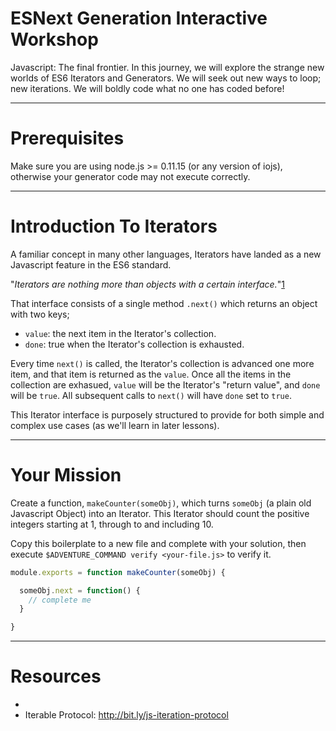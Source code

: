 # ESNext Generation Interactive Workshop

Javascript: The final frontier.
In this journey, we will explore the strange new worlds of ES6 Iterators
and Generators.
We will seek out new ways to loop; new iterations.
We will boldly code what no one has coded before!

----

# Prerequisites

Make sure you are using node.js >= 0.11.15 (or any version of iojs), otherwise
your generator code may not execute correctly.

----

# Introduction To Iterators

A familiar concept in many other languages, Iterators have landed as a new
Javascript feature in the ES6 standard.

"_Iterators are nothing more than objects with a certain interface._"[1]

That interface consists of a single method `.next()` which returns an object
with two keys;

* `value`: the next item in the Iterator's collection.
* `done`: true when the Iterator's collection is exhausted.

Every time `next()` is called, the Iterator's collection is advanced one more
item, and that item is returned as the `value`.
Once all the items in the collection are exhasued, `value` will be the
Iterator's "return value", and `done` will be `true`.
All subsequent calls to `next()` will have `done` set to `true`.

This Iterator interface is purposely structured to provide for both simple and
complex use cases (as we'll learn in later lessons).

----

# Your Mission

Create a function, `makeCounter(someObj)`, which turns `someObj` (a plain old
Javascript Object) into an Iterator. This Iterator should count the positive
integers starting at 1, through to and including 10.

Copy this boilerplate to a new file and complete with your solution, then
execute `$ADVENTURE_COMMAND verify <your-file.js>` to verify it.

```js
module.exports = function makeCounter(someObj) {

  someObj.next = function() {
    // complete me
  }

}
```

----

# Resources

 * [1]: http://bit.ly/js-ues6-iterators
 * Iterable Protocol: http://bit.ly/js-iteration-protocol
